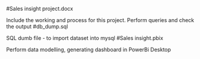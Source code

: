 #Sales insight project.docx

Include the working and process for this project.
Perform queries and check the output
#db_dump.sql

SQL dumb file - to import dataset into mysql
#Sales insight.pbix

Perform data modelling, generating dashboard in PowerBi Desktop
